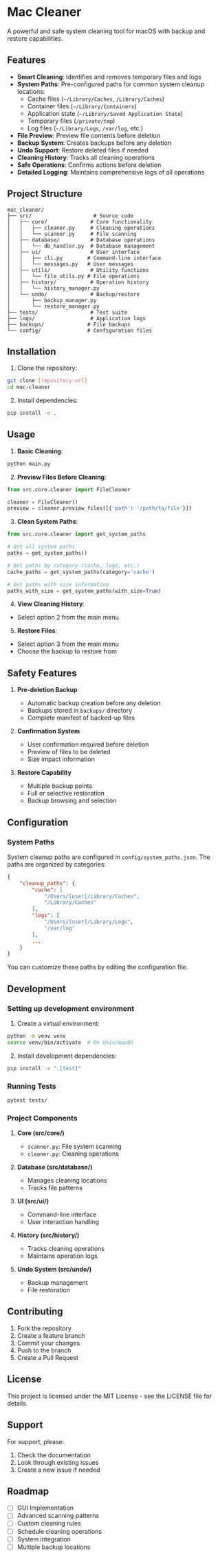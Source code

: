 # Mac Cleaner

A powerful and safe system cleaning tool for macOS with backup and restore capabilities.

## Features

- **Smart Cleaning**: Identifies and removes temporary files and logs
- **System Paths**: Pre-configured paths for common system cleanup locations:
  - Cache files (`~/Library/Caches`, `/Library/Caches`)
  - Container files (`~/Library/Containers`)
  - Application state (`~/Library/Saved Application State`)
  - Temporary files (`/private/tmp`)
  - Log files (`~/Library/Logs`, `/var/log`, etc.)
- **File Preview**: Preview file contents before deletion
- **Backup System**: Creates backups before any deletion
- **Undo Support**: Restore deleted files if needed
- **Cleaning History**: Tracks all cleaning operations
- **Safe Operations**: Confirms actions before deletion
- **Detailed Logging**: Maintains comprehensive logs of all operations

## Project Structure

```
mac_cleaner/
├── src/                    # Source code
│   ├── core/              # Core functionality
│   │   ├── cleaner.py     # Cleaning operations
│   │   └── scanner.py     # File scanning
│   ├── database/          # Database operations
│   │   └── db_handler.py  # Database management
│   ├── ui/                # User interface
│   │   ├── cli.py        # Command-line interface
│   │   └── messages.py   # User messages
│   ├── utils/             # Utility functions
│   │   └── file_utils.py # File operations
│   ├── history/           # Operation history
│   │   └── history_manager.py
│   └── undo/              # Backup/restore
│       ├── backup_manager.py
│       └── restore_manager.py
├── tests/                 # Test suite
├── logs/                  # Application logs
├── backups/              # File backups
└── config/               # Configuration files
```

## Installation

1. Clone the repository:
```bash
git clone [repository-url]
cd mac-cleaner
```

2. Install dependencies:
```bash
pip install -e .
```

## Usage

1. **Basic Cleaning**:
```bash
python main.py
```

2. **Preview Files Before Cleaning**:
```python
from src.core.cleaner import FileCleaner

cleaner = FileCleaner()
preview = cleaner.preview_files([{'path': '/path/to/file'}])
```

3. **Clean System Paths**:
```python
from src.core.cleaner import get_system_paths

# Get all system paths
paths = get_system_paths()

# Get paths by category (cache, logs, etc.)
cache_paths = get_system_paths(category='cache')

# Get paths with size information
paths_with_size = get_system_paths(with_size=True)
```

4. **View Cleaning History**:
- Select option 2 from the main menu

5. **Restore Files**:
- Select option 3 from the main menu
- Choose the backup to restore from

## Safety Features

1. **Pre-deletion Backup**
   - Automatic backup creation before any deletion
   - Backups stored in `backups/` directory
   - Complete manifest of backed-up files

2. **Confirmation System**
   - User confirmation required before deletion
   - Preview of files to be deleted
   - Size impact information

3. **Restore Capability**
   - Multiple backup points
   - Full or selective restoration
   - Backup browsing and selection

## Configuration

### System Paths

System cleanup paths are configured in `config/system_paths.json`. The paths are organized by categories:

```json
{
    "cleanup_paths": {
        "cache": [
            "/Users/[user]/Library/Caches",
            "/Library/Caches"
        ],
        "logs": [
            "/Users/[user]/Library/Logs",
            "/var/log"
        ],
        ...
    }
}
```

You can customize these paths by editing the configuration file.

## Development

### Setting up development environment

1. Create a virtual environment:
```bash
python -m venv venv
source venv/bin/activate  # On Unix/macOS
```

2. Install development dependencies:
```bash
pip install -e ".[test]"
```

### Running Tests

```bash
pytest tests/
```

### Project Components

1. **Core (src/core/)**
   - `scanner.py`: File system scanning
   - `cleaner.py`: Cleaning operations

2. **Database (src/database/)**
   - Manages cleaning locations
   - Tracks file patterns

3. **UI (src/ui/)**
   - Command-line interface
   - User interaction handling

4. **History (src/history/)**
   - Tracks cleaning operations
   - Maintains operation logs

5. **Undo System (src/undo/)**
   - Backup management
   - File restoration

## Contributing

1. Fork the repository
2. Create a feature branch
3. Commit your changes
4. Push to the branch
5. Create a Pull Request

## License

This project is licensed under the MIT License - see the LICENSE file for details.

## Support

For support, please:
1. Check the documentation
2. Look through existing issues
3. Create a new issue if needed

## Roadmap

- [ ] GUI Implementation
- [ ] Advanced scanning patterns
- [ ] Custom cleaning rules
- [ ] Schedule cleaning operations
- [ ] System integration
- [ ] Multiple backup locations